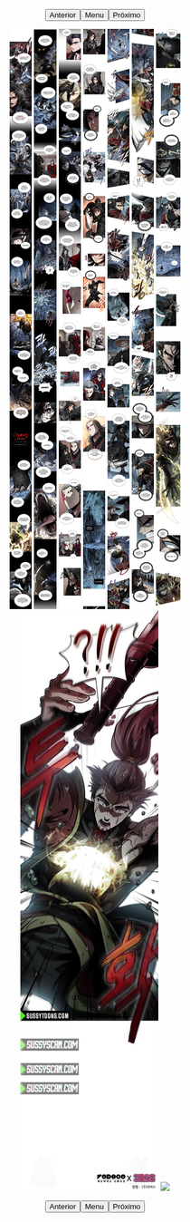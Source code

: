 <p style="text-align: center;"><button name="anterior" onclick="./chap-0242/readme.md">Anterior</button><button name="menu" onclick="./readme.md">Menu</button><button name="próximo" onclick="./chap-0244/readme.md">Próximo</button></p> <p style="text-align: center;"><img src="001.jpg"> <img src="002.jpg"> <img src="003.jpg"> <img src="004.jpg"> <img src="005.jpg"> <img src="006.jpg"> <img src="007.jpg"> <img src="008.jpg"> <img src="readme.md"> </p> <p style="text-align: center;"><button name="anterior" onclick="./chap-0242/readme.md">Anterior</button><button name="menu" onclick="./readme.md">Menu</button><button name="próximo" onclick="./chap-0244/readme.md">Próximo</button></p>